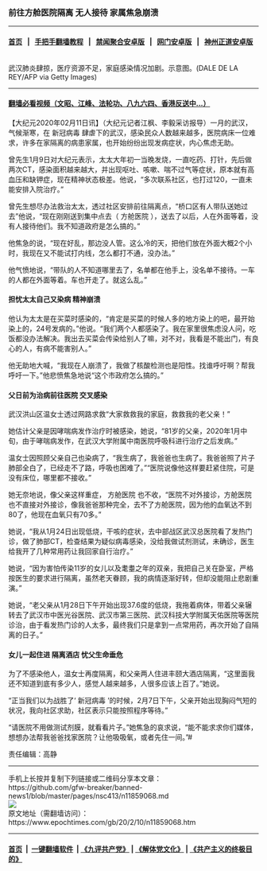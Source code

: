 ### 前往方舱医院隔离 无人接待 家属焦急崩溃
------------------------

#### [首页](https://github.com/gfw-breaker/banned-news1/blob/master/README.md) &nbsp;&nbsp;|&nbsp;&nbsp; [手把手翻墙教程](https://github.com/gfw-breaker/guides/wiki) &nbsp;&nbsp;|&nbsp;&nbsp; [禁闻聚合安卓版](https://github.com/gfw-breaker/bn-android) &nbsp;&nbsp;|&nbsp;&nbsp; [网门安卓版](https://github.com/oGate2/oGate) &nbsp;&nbsp;|&nbsp;&nbsp; [神州正道安卓版](https://github.com/SzzdOgate/update) 



<div><img alt="" class="aligncenter wp-post-image" src="https://i.epochtimes.com/assets/uploads/2020/02/GettyImages-1199581770-600x400.jpg"/>
<div class="red16 caption">
 <p>
  武汉肺炎肆掠，医疗资源不足，家庭感染情况加剧。示意图。(DALE DE LA REY/AFP via Getty Images)
 </p>
</div>
</div><hr/>

#### [翻墙必看视频（文昭、江峰、法轮功、八九六四、香港反送中...）](http://167.172.214.107/home.html)

<div><p>
 【大纪元2020年02月11日讯】（大纪元记者江枫、李毅采访报导）一月的武汉，气候渐寒，在
 <ok href="https://www.epochtimes.com/gb/tag/%E6%96%B0%E5%86%A0%E7%97%85%E6%AF%92.html">
  新冠病毒
 </ok>
 肆虐下的武汉，感染民众人数越来越多，医院病床一位难求，许多在家隔离的病患家属，也开始纷纷出现发病症状，内心焦虑无助。
</p>
<p>
 曾先生1月9日对大纪元表示，太太大年初一当晚发烧，一直吃药、打针，先后做两次CT，感染面积越来越大，并出现呕吐、咳嗽、喘不过气等症状，原本就有高血压和缺钾症，现在精神状态极差。他说，“多次联系社区，也打过120，一直未能安排入院治疗。”
</p>
<p>
 曾先生想尽办法救治太太，透过社区安排前往隔离点，“桥口区有人带队送她过去”他说，“现在刚刚送到集中点去（
 <ok href="https://www.epochtimes.com/gb/tag/%E6%96%B9%E8%88%B1%E5%8C%BB%E9%99%A2.html">
  方舱医院
 </ok>
 ），送去了以后，人在外面等着，没有人接待他们。我不知道政府是怎么搞的。”
</p>
<p>
 他焦急的说，“现在好乱，那边没人管。这么冷的天，把他们放在外面大概2个小时，我现在又不能试打内线，怎么都打不通，没办法。”
</p>
<p>
 他气愤地说，“带队的人不知道哪里去了，名单都在他手上，没名单不接待。一车的人都在外面等着。车也开走了。就这么乱。”
</p>
<h4>
 担忧太太自己又染病 精神崩溃
</h4>
<p>
 他认为太太是在买菜时感染的，“肯定是买菜的时候人多的地方染上的吧，最开始染上的，24号发病的。”他说。“我们两个人都感染了。我在家里很焦虑没人问，吃饭都没办法解决。我出去买菜会传染给别人了嘛，对不对，我看是不能出门，有良心的人，有病不能害别人。”
</p>
<p>
 他无助地大喊，“我现在人崩溃了，我做了核酸检测也是阳性。找谁呼吁啊？帮我呼吁一下。”他悲愤焦急地说“这个市政府怎么搞的。”
</p>
<h4>
 父日前为治病前往医院 交叉感染
</h4>
<p>
 武汉洪山区温女士透过网路求救“大家救救我的家庭，救救我的老父亲！”
</p>
<p>
 她估计父亲是因哮喘病发作治疗时被感染，她说，“81岁的父亲，2020年1月中旬，由于哮喘病发作，在武汉大学附属中南医院呼吸科进行治疗之后发病。”
</p>
<p>
 温女士因照顾父亲自己也染病了，“我生病了，我爸爸也生病了。我爸爸照了片子肺部全白了，已经走不了路，呼吸也困难了。”“医院说像他这样要赶紧住院，可是没有床位，哪里都不接收。”
</p>
<p>
 她无奈地说，像父亲这样重症，
 <ok href="https://www.epochtimes.com/gb/tag/%E6%96%B9%E8%88%B1%E5%8C%BB%E9%99%A2.html">
  方舱医院
 </ok>
 也不收，“医院不对外接诊，方舱医院也不直接对外接诊，像我爸爸那种完全，去不了方舱医院，因为他的血氧达不到80了，他现在血氧只有70多。”
</p>
<p>
 她说，“我从1月24日出现低烧，干咳的症状，去中部战区武汉总医院看了发热门诊，做了肺部CT，检查结果为疑似病毒感染，没给我做试剂测试，未确诊，医生给我开了几种常用药让我回家自行治疗。”
</p>
<p>
 她说，“因为害怕传染11岁的女儿以及耄耋之年的双亲，我把自己关在卧室，严格按医生的要求进行隔离，虽然老天眷顾，我的病情逐渐好转，但却没能阻止悲剧重演。”
</p>
<p>
 她说，“老父亲从1月28日下午开始出现37.6度的低烧，我拖着病体，带着父亲辗转去了武汉市中医光谷医院、武汉市第三医院、武汉科技大学附属天佑医院等医院诊治，由于看发热门诊的人太多，最终我们只是拿到一点常用药，再次开始了自隔离的日子。”
</p>
<h4>
 女儿一起住进
 <ok href="https://www.epochtimes.com/gb/tag/%E9%9A%94%E7%A6%BB%E9%85%92%E5%BA%97.html">
  隔离酒店
 </ok>
 忧父生命垂危
</h4>
<p>
 为了不感染他人，温女士再度隔离，和父亲两人住进丰颐大酒店隔离，“这里面我还不知道到底有多少人，感觉人越来越多，人很多应该上百了。”她说。
</p>
<p>
 “正当我们以为战胜了‘
 <ok href="https://www.epochtimes.com/gb/tag/%E6%96%B0%E5%86%A0%E7%97%85%E6%AF%92.html">
  新冠病毒
 </ok>
 ’的时候，2月7日下午，父亲开始出现胸闷气短的状况，我向社区求助，社区表示只能按照程序等待。”
</p>
<p>
 “请医院不用做测试剂膜，就看看片子。”她焦急的哀求说，“能不能求求你们媒体，想想办法帮我爸爸找家医院？让他吸吸氧，或者先住一间。”#
</p>
<p>
 责任编辑：高静
</p>
</div>
<hr/>
手机上长按并复制下列链接或二维码分享本文章：<br/>
https://github.com/gfw-breaker/banned-news1/blob/master/pages/nsc413/n11859068.md <br/>
<a href='https://github.com/gfw-breaker/banned-news1/blob/master/pages/nsc413/n11859068.md'><img src='https://github.com/gfw-breaker/banned-news1/blob/master/pages/nsc413/n11859068.md.png'/></a> <br/>
原文地址（需翻墙访问）：https://www.epochtimes.com/gb/20/2/10/n11859068.htm


------------------------
#### [首页](https://github.com/gfw-breaker/banned-news1/blob/master/README.md) &nbsp;|&nbsp; [一键翻墙软件](https://github.com/gfw-breaker/nogfw/blob/master/README.md) &nbsp;| [《九评共产党》](https://github.com/gfw-breaker/9ping.md/blob/master/README.md#九评之一评共产党是什么) | [《解体党文化》](https://github.com/gfw-breaker/jtdwh.md/blob/master/README.md) | [《共产主义的终极目的》](https://github.com/gfw-breaker/gczydzjmd.md/blob/master/README.md)


<img src='http://gfw-breaker.win/banned-news/pages/nsc413/n11859068.md' width='0px' height='0px'/>
